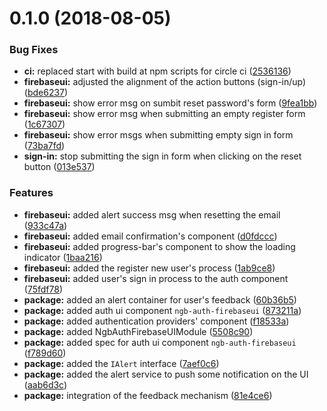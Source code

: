 <a name="0.1.0"></a>
# 0.1.0 (2018-08-05)


### Bug Fixes

* **ci:** replaced start with build at npm scripts for circle ci ([2536136](https://github.com/firebaseui/ng-bootstrap/commit/2536136))
* **firebaseui:** adjusted the alignment of the action buttons (sign-in/up) ([bde6237](https://github.com/firebaseui/ng-bootstrap/commit/bde6237))
* **firebaseui:** show error msg on sumbit reset password's form ([9fea1bb](https://github.com/firebaseui/ng-bootstrap/commit/9fea1bb))
* **firebaseui:** show error msg when submitting an empty register form ([1c67307](https://github.com/firebaseui/ng-bootstrap/commit/1c67307))
* **firebaseui:** show error msgs when submitting empty sign in form ([73ba7fd](https://github.com/firebaseui/ng-bootstrap/commit/73ba7fd))
* **sign-in:** stop submitting the sign in form when clicking on the reset button ([013e537](https://github.com/firebaseui/ng-bootstrap/commit/013e537))


### Features

* **firebaseui:** added alert success msg when resetting the email ([933c47a](https://github.com/firebaseui/ng-bootstrap/commit/933c47a))
* **firebaseui:** added email confirmation's component ([d0fdccc](https://github.com/firebaseui/ng-bootstrap/commit/d0fdccc))
* **firebaseui:** added progress-bar's component to show the loading indicator ([1baa216](https://github.com/firebaseui/ng-bootstrap/commit/1baa216))
* **firebaseui:** added the register new user's process ([1ab9ce8](https://github.com/firebaseui/ng-bootstrap/commit/1ab9ce8))
* **firebaseui:** added user's sign in process to the auth component ([75fdf78](https://github.com/firebaseui/ng-bootstrap/commit/75fdf78))
* **package:** added an alert container for user's feedback ([60b36b5](https://github.com/firebaseui/ng-bootstrap/commit/60b36b5))
* **package:** added auth ui component `ngb-auth-firebaseui` ([873211a](https://github.com/firebaseui/ng-bootstrap/commit/873211a))
* **package:** added authentication providers' component ([f18533a](https://github.com/firebaseui/ng-bootstrap/commit/f18533a))
* **package:** added NgbAuthFirebaseUIModule ([5508c90](https://github.com/firebaseui/ng-bootstrap/commit/5508c90))
* **package:** added spec for auth ui component `ngb-auth-firebaseui` ([f789d60](https://github.com/firebaseui/ng-bootstrap/commit/f789d60))
* **package:** added the `IAlert` interface ([7aef0c6](https://github.com/firebaseui/ng-bootstrap/commit/7aef0c6))
* **package:** added the alert service to push some notification on the UI ([aab6d3c](https://github.com/firebaseui/ng-bootstrap/commit/aab6d3c))
* **package:** integration of the feedback mechanism ([81e4ce6](https://github.com/firebaseui/ng-bootstrap/commit/81e4ce6))




